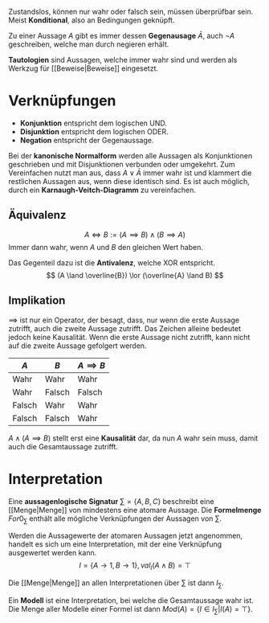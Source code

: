 Zustandslos, können nur wahr oder falsch sein, müssen überprüfbar sein. Meist **Konditional**, also an Bedingungen geknüpft.

Zu einer Aussage $A$ gibt es immer dessen **Gegenausage** $\bar{A}$, auch $\lnot A$ geschreiben, welche man durch negieren erhält. 

**Tautologien** sind Aussagen, welche immer wahr sind und werden als Werkzug für [[Beweise|Beweise]] eingesetzt. 

# Verknüpfungen
- **Konjunktion** entspricht dem logischen UND.
- **Disjunktion** entspricht dem logischen ODER.
- **Negation** entspricht der Gegenaussage.

Bei der **kanonische Normalform** werden alle Aussagen als Konjunktionen geschrieben und mit Disjunktionen verbunden oder umgekehrt. Zum Vereinfachen nutzt man aus, dass $A \lor \bar{A}$ immer wahr ist und klammert die restlichen Aussagen aus, wenn diese identisch sind. Es ist auch möglich, durch ein **Karnaugh-Veitch-Diagramm** zu vereinfachen.

## Äquivalenz
$$
A \iff B := (A \implies B) \land (B \implies A)
$$
Immer dann wahr, wenn $A$ und $B$ den gleichen Wert haben.

Das Gegenteil dazu ist die **Antivalenz**, welche XOR entspricht.
$$
(A \land \overline{B}) \lor (\overline{A} \land B)
$$

## Implikation
$\implies$ ist nur ein Operator, der besagt, dass, nur wenn die erste Aussage zutrifft, auch die zweite Aussage zutrifft. Das Zeichen alleine bedeutet jedoch keine Kausalität. Wenn die erste Aussage nicht zutrifft, kann nicht  auf die zweite Aussage gefolgert werden.

| $A$ | $B$ | $A \implies B$ |
| --- | --- | --- | 
Wahr | Wahr | Wahr 
Wahr | Falsch | Falsch
Falsch | Wahr | Wahr
Falsch | Falsch | Wahr 

$A \land (A \implies B)$ stellt erst eine **Kausalität** dar, da nun $A$ wahr sein muss, damit auch die Gesamtaussage zutrifft.

# Interpretation

Eine **aussagenlogische Signatur** $\sum=\{ A, B, C \}$ beschreibt eine [[Menge|Menge]] von mindestens eine atomare Aussage. Die **Formelmenge** $For0_{\sum}$ enthält alle mögliche Verknüpfungen der Aussagen von $\sum$.

Werden die Aussagewerte der atomaren Aussagen jetzt angenommen, handelt es sich um eine Interpretation, mit der eine Verknüpfung ausgewertet werden kann.
$$
I = \{ A \rightarrow 1, B \rightarrow 1 \}, val_{I}(A\land B)=\top
$$

Die [[Menge|Menge]] an allen Interpretationen über $\sum$ ist dann $I_{\sum}$.

Ein **Modell** ist eine Interpretation, bei welche die Gesamtaussage wahr ist. Die Menge aller Modelle einer Formel ist dann $Mod(A)=\left\{  I \in I_{\sum} |I(A)=\top  \right\}$.